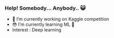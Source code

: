 ### Help! Somebody... Anybody.. 😺

- 📢 I’m currently working on Kaggle competition
- 😳 I’m currently learning ML 👀
- Interest : Deep learning
